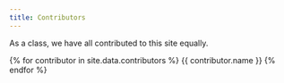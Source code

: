 ```yaml
---
title: Contributors
---
```


As a class, we have all contributed to this site equally.

{% for contributor in site.data.contributors %}
{{ contributor.name }}
{% endfor %}
